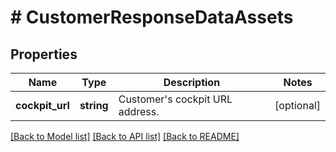# # CustomerResponseDataAssets

## Properties

Name | Type | Description | Notes
------------ | ------------- | ------------- | -------------
**cockpit_url** | **string** | Customer&#39;s cockpit URL address. | [optional]

[[Back to Model list]](../../README.md#models) [[Back to API list]](../../README.md#endpoints) [[Back to README]](../../README.md)
